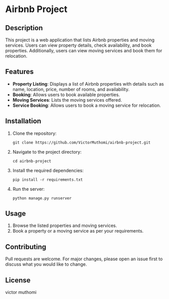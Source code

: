 # Airbnb Project

## Description
This project is a web application that lists Airbnb properties and moving services. Users can view property details, check availability, and book properties. Additionally, users can view moving services and book them for relocation.

## Features
- **Property Listing**: Displays a list of Airbnb properties with details such as name, location, price, number of rooms, and availability.
- **Booking**: Allows users to book available properties.
- **Moving Services**: Lists the moving services offered.
- **Service Booking**: Allows users to book a moving service for relocation.

## Installation
1. Clone the repository:
    ```
    git clone https://github.com/VictorMuthomi/airbnb-project.git
    ```
2. Navigate to the project directory:
    ```
    cd airbnb-project
    ```
3. Install the required dependencies:
    ```
    pip install -r requirements.txt
    ```
4. Run the server:
    ```
    python manage.py runserver
    ```

## Usage
1. Browse the listed properties and moving services.
2. Book a property or a moving service as per your requirements.

## Contributing
Pull requests are welcome. For major changes, please open an issue first to discuss what you would like to change.

## License
victor muthomi
